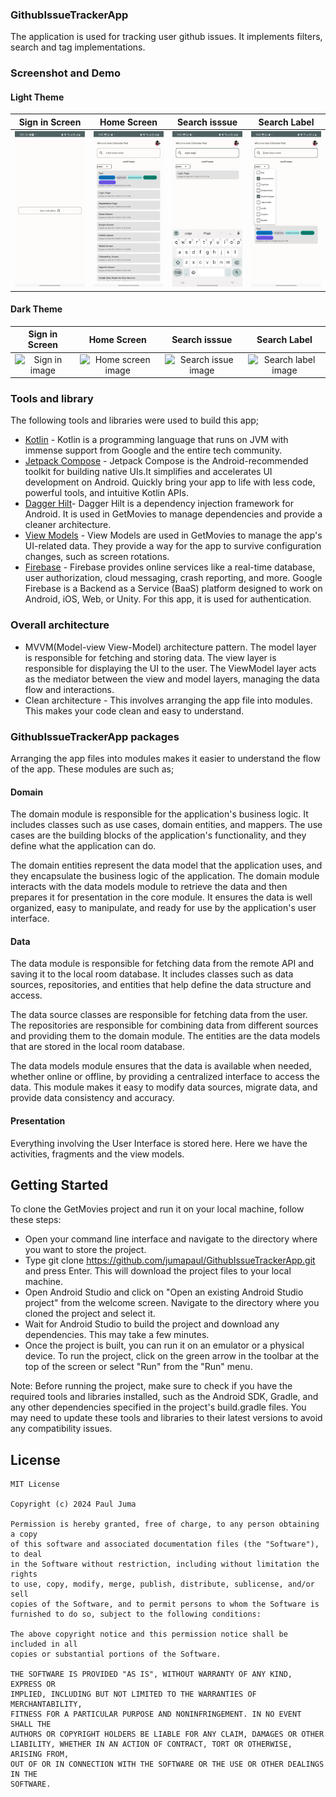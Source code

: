 ### GithubIssueTrackerApp
The application is used for tracking user github issues. It implements filters, search and tag implementations.

### Screenshot and Demo

#### Light Theme
Sign in Screen             |  Home Screen             | Search isssue               | Search Label
:-------------------------:|:-------------------------:|:-------------------------:|:-------------------------:
![Sign in image](images/1.jpeg)  |  ![Home screen image](images/2.jpeg)  | ![Search issue image](images/3.jpeg) | ![Search label image](images/4.jpeg)

#### Dark Theme
Sign in Screen             |  Home Screen             | Search isssue               | Search Label
:-------------------------:|:-------------------------:|:-------------------------:|:-------------------------:
![Sign in image](images/home_screen.png)  |  ![Home screen image](images/movies_category.png)  | ![Search issue image](images/see_all_category.png) | ![Search label image](images/movie_detail.png)


### Tools and library
The following tools and libraries were used to build this app;
- [Kotlin](https://kotlinlang.org/) - Kotlin is a programming language that runs on JVM with immense support from Google and the entire tech community.
- [Jetpack Compose](https://developer.android.com/jetpack/compose) - Jetpack Compose is the Android-recommended toolkit for building native UIs.It simplifies and accelerates UI development on Android. Quickly bring your app to life with less code, powerful tools, and intuitive Kotlin APIs.
- [Dagger Hilt](https://dagger.dev/hilt/)- Dagger Hilt is a dependency injection framework for Android. It is used in GetMovies to manage dependencies and provide a cleaner architecture.
- [View Models](https://developer.android.com/topic/libraries/architecture/viewmodel) - View Models are used in GetMovies to manage the app's UI-related data. They provide a way for the app to survive configuration changes, such as screen rotations.
- [Firebase](https://firebase.google.com/) - Firebase provides online services like a real-time database, user authorization, cloud messaging, crash reporting, and more. Google Firebase is a Backend as a Service (BaaS) platform designed to work on Android, iOS, Web, or Unity. For this app, it is used for authentication.

### Overall architecture
- MVVM(Model-view View-Model) architecture pattern. The model layer is responsible for fetching and storing data. The view layer is responsible for displaying the UI to the user. The ViewModel layer acts as the mediator between the view and model layers, managing the data flow and interactions.
- Clean architecture - This involves arranging the app file into modules. This makes your code clean and easy to understand.

### GithubIssueTrackerApp packages
Arranging the app files into modules makes it easier to understand the flow of the app. These modules are such as;

#### Domain
The domain module is responsible for the application's business logic. It includes classes such as use cases, domain entities, and mappers. 
The use cases are the building blocks of the application's functionality, and they define what the application can do.

The domain entities represent the data model that the application uses, and they encapsulate the business logic of the application. The domain module interacts with the data models module to retrieve the data and then prepares it for presentation in the core module. It ensures the data is well organized, easy to manipulate, and ready for use by the application's user interface.

#### Data
The data  module is responsible for fetching data from the remote API and saving it to the local room database. It includes classes such as data sources, 
repositories, and entities that help define the data structure and access.

The data source classes are responsible for fetching data from the user. The repositories are responsible for combining data 
from different sources and providing them to the domain module. The entities are the data models that are stored in the local room database.

The data models module ensures that the data is available when needed, whether online or offline, by providing a centralized interface to access the data. This module makes it easy to modify data sources, migrate data, and provide data consistency and accuracy.

#### Presentation
Everything involving the User Interface is stored here. Here we have the activities, fragments and the view models.

## Getting Started

To clone the GetMovies project and run it on your local machine, follow these steps:

- Open your command line interface and navigate to the directory where you want to store the project.
- Type git clone https://github.com/jumapaul/GithubIssueTrackerApp.git and press Enter. This will download the project files to your local machine.
- Open Android Studio and click on "Open an existing Android Studio project" from the welcome screen. Navigate to the directory where you cloned the project and select it.
- Wait for Android Studio to build the project and download any dependencies. This may take a few minutes.
- Once the project is built, you can run it on an emulator or a physical device. To run the project, click on the green arrow in the toolbar at the top of the screen or select "Run" from the "Run" menu.

Note: Before running the project, make sure to check if you have the required tools and libraries installed, such as the Android SDK, Gradle, and any other dependencies specified in the project's build.gradle files. You may need to update these tools and libraries to their latest versions to avoid any compatibility issues.

## License

 ```
 MIT License

Copyright (c) 2024 Paul Juma

Permission is hereby granted, free of charge, to any person obtaining a copy
of this software and associated documentation files (the "Software"), to deal
in the Software without restriction, including without limitation the rights
to use, copy, modify, merge, publish, distribute, sublicense, and/or sell
copies of the Software, and to permit persons to whom the Software is
furnished to do so, subject to the following conditions:

The above copyright notice and this permission notice shall be included in all
copies or substantial portions of the Software.

THE SOFTWARE IS PROVIDED "AS IS", WITHOUT WARRANTY OF ANY KIND, EXPRESS OR
IMPLIED, INCLUDING BUT NOT LIMITED TO THE WARRANTIES OF MERCHANTABILITY,
FITNESS FOR A PARTICULAR PURPOSE AND NONINFRINGEMENT. IN NO EVENT SHALL THE
AUTHORS OR COPYRIGHT HOLDERS BE LIABLE FOR ANY CLAIM, DAMAGES OR OTHER
LIABILITY, WHETHER IN AN ACTION OF CONTRACT, TORT OR OTHERWISE, ARISING FROM,
OUT OF OR IN CONNECTION WITH THE SOFTWARE OR THE USE OR OTHER DEALINGS IN THE
SOFTWARE.
